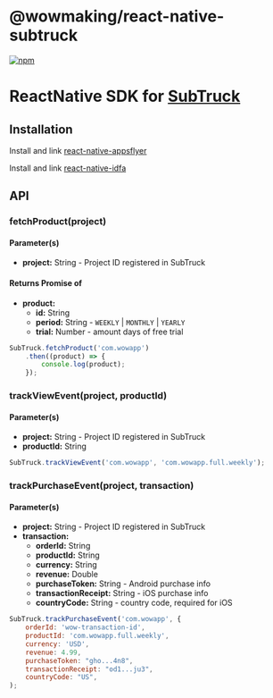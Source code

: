 # @wowmaking/react-native-subtruck
[![npm](https://img.shields.io/npm/v/@wowmaking/react-native-subtruck.svg)](https://npmjs.com/package/@wowmaking/react-native-subtruck)

# ReactNative SDK for [SubTruck](https://subtruck.wowmaking.net)

## Installation

Install and link [react-native-appsflyer](https://www.npmjs.com/package/react-native-appsflyer)

Install and link [react-native-idfa](https://www.npmjs.com/package/@ptomasroos/react-native-idfa)

## API

### fetchProduct(project)
#### Parameter(s)
* **project:** String - Project ID registered in SubTruck
#### Returns Promise of
* **product:** 
    * **id:** String
    * **period:** String - `WEEKLY` | `MONTHLY` | `YEARLY`
    * **trial:** Number - amount days of free trial
```javascript
SubTruck.fetchProduct('com.wowapp')
    .then((product) => {
        console.log(product);
    });
```

### trackViewEvent(project, productId)
#### Parameter(s)
* **project:** String - Project ID registered in SubTruck
* **productId:** String
```javascript
SubTruck.trackViewEvent('com.wowapp', 'com.wowapp.full.weekly');
```

### trackPurchaseEvent(project, transaction)
#### Parameter(s)
* **project:** String - Project ID registered in SubTruck
* **transaction:** 
    * **orderId:** String
    * **productId:** String
    * **currency:** String
    * **revenue:** Double
    * **purchaseToken:** String - Android purchase info
    * **transactionReceipt:** String - iOS purchase info
    * **countryCode:** String - country code, required for iOS
```javascript
SubTruck.trackPurchaseEvent('com.wowapp', {
    orderId: 'wow-transaction-id',
    productId: 'com.wowapp.full.weekly',
    currency: 'USD',
    revenue: 4.99,
    purchaseToken: "gho...4n8",
    transactionReceipt: "od1...ju3",
    countryCode: "US",
);
```
